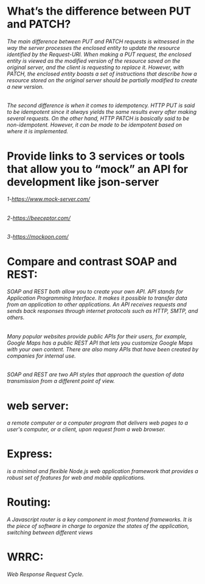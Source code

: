 # What’s the difference between PUT and PATCH?
###### The main difference between PUT and PATCH requests is witnessed in the way the server processes the enclosed entity to update the resource identified by the Request-URI. When making a PUT request, the enclosed entity is viewed as the modified version of the resource saved on the original server, and the client is requesting to replace it. However, with PATCH, the enclosed entity boasts a set of instructions that describe how a resource stored on the original server should be partially modified to create a new version.

###### The second difference is when it comes to idempotency. HTTP PUT is said to be idempotent since it always yields the same results every after making several requests. On the other hand, HTTP PATCH is basically said to be non-idempotent. However, it can be made to be idempotent based on where it is implemented.


# Provide links to 3 services or tools that allow you to “mock” an API for development like json-server
###### 1-https://www.mock-server.com/
###### 2-https://beeceptor.com/
###### 3-https://mockoon.com/







# Compare and contrast SOAP and REST:

###### SOAP and REST both allow you to create your own API. API stands for Application Programming Interface. It makes it possible to transfer data from an application to other applications. An API receives requests and sends back responses through internet protocols such as HTTP, SMTP, and others.

###### Many popular websites provide public APIs for their users, for example, Google Maps has a public REST API that lets you customize Google Maps with your own content. There are also many APIs that have been created by companies for internal use.

###### SOAP and REST are two API styles that approach the question of data transmission from a different point of view.


# web server:
###### a remote computer or a computer program that delivers web pages to a user's computer, or a client, upon request from a web browser.

# Express: 
###### is a minimal and flexible Node.js web application framework that provides a robust set of features for web and mobile applications.

# Routing:
###### A Javascript router is a key component in most frontend frameworks. It is the piece of software in charge to organize the states of the application, switching between different views

# WRRC:
###### Web Response Request Cycle.